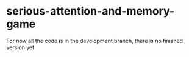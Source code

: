 # serious-attention-and-memory-game

For now all the code is in the development branch, there is no finished version yet
